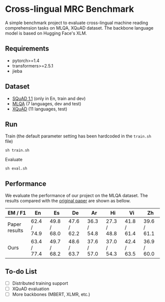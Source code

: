 # Cross-lingual MRC Benchmark

A simple benchmark project to evaluate cross-lingual machine reading comprehension tasks on MLQA, XQuAD dataset. The backbone language model is based on Hugging Face's XLM.

## Requirements

- pytorch>=1.4
- transformers>=2.5.1
- jieba

## Dataset

- [SQuAD 1.1](https://github.com/rajpurkar/SQuAD-explorer/tree/master/dataset) (only in En, train and dev)
- [MLQA](https://github.com/facebookresearch/MLQA) (7 languages, dev and test)
- [XQuAD](https://github.com/deepmind/xquad) (11 languages, test)

## Run
Train (the default parameter setting has been hardcoded in the `train.sh` file)
```
sh train.sh
```
Evaluate
```
sh eval.sh
```


## Performance

We evaluate the performance of our project on the MLQA dataset. The results compared with the [original paper](https://arxiv.org/abs/1910.07475) are shown as bellow.

|  EM / F1 | En | Es | De | Ar | Hi | Vi | Zh |
| --| --| --| --| --| --| --| --|
| Paper results| 62.4 / 74.9 | 49.8 / 68.0 | 47.6 / 62.2 | 36.3 / 54.8 | 27.3 / 48.8 | 41.8 / 61.4 | 39.6 / 61.1 |
| Ours| 63.4 / 77.4 | 49.7 / 68.2 | 48.6 / 63.7 | 37.6 / 57.0 | 37.0 / 54.3 | 42.4 / 63.5 | 36.9 / 60.0 |


## To-do List
- [ ] Distributed training support
- [ ] XQuAD evaluation
- [ ] More backbones (MBERT, XLMR, etc.)
